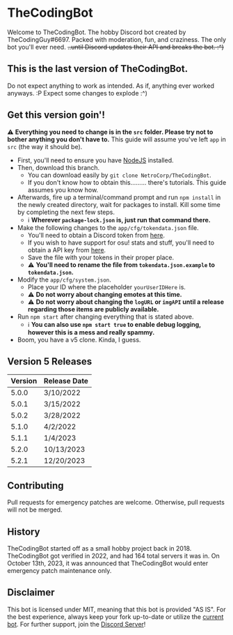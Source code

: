 # TheCodingBot
Welcome to TheCodingBot. The hobby Discord bot created by TheCodingGuy#6697.
Packed with moderation, fun, and craziness. The only bot you'll ever need.
~~..until Discord updates their API and breaks the bot. :^)~~


## This is the last version of TheCodingBot.
Do not expect anything to work as intended. As if, anything ever worked anyways. :P
Expect some changes to explode :^)


## Get this version goin'!
:warning: **Everything you need to change is in the `src` folder. Please try not to bother anything you don't have to.**
This guide will assume you've left `app` in `src` (the way it should be).
- First, you'll need to ensure you have [NodeJS](https://nodejs.org/) installed.
- Then, download this branch.
  - You can download easily by `git clone NetroCorp/TheCodingBot`.
  - If you don't know how to obtain this......... there's tutorials. This guide assumes you know how.
- Afterwards, fire up a terminal/command prompt and run `npm install` in the newly created directory, wait for packages to install. Kill some time by completing the next few steps.
  - :information_source: **Wherever `package-lock.json` is, just run that command there.**
- Make the following changes to the `app/cfg/tokendata.json` file.
  - You'll need to obtain a Discord token from [here](https://discord.com/developers/applications/).
  - If you wish to have support for osu! stats and stuff, you'll need to obtain a API key from [here](https://osu.ppy.sh/p/api/).
  - Save the file with your tokens in their proper place.
  - :warning: **You'll need to rename the file from `tokendata.json.example` to `tokendata.json`.**
- Modify the `app/cfg/system.json`.
  - Place your ID where the placeholder `yourUserIDHere` is.
  - :warning: **Do not worry about changing emotes at this time.**
  - :warning: **Do not worry about changing the `logURL` or `imgAPI` until a release regarding those items are publicly available.**
- Run `npm start` after changing everything that is stated above.
  - :information_source: **You can also use `npm start true` to enable debug logging, however this is a mess and really spammy.**
- Boom, you have a v5 clone. Kinda, I guess.


## Version 5 Releases

| Version | Release Date |
| ------- | ------------ |
| 5.0.0   | 3/10/2022    |
| 5.0.1   | 3/15/2022    |
| 5.0.2   | 3/28/2022    |
| 5.1.0   | 4/2/2022     |
| 5.1.1   | 1/4/2023     |
| 5.2.0   | 10/13/2023   |
| 5.2.1   | 12/20/2023   |

## Contributing
Pull requests for emergency patches are welcome. Otherwise, pull requests will not be merged.


## History
TheCodingBot started off as a small hobby project back in 2018. TheCodingBot got verified in 2022, and had 164 total servers it was in.
On October 13th, 2023, it was announced that TheCodingBot would enter emergency patch maintenance only.

## Disclaimer
This bot is licensed under MIT, meaning that this bot is provided "AS IS". For the best experience, always keep your fork up-to-date or utilize the [current bot](https://the.codingbot.gg).
For further support, join the [Discord Server](https://discord.gg/HdKeWtV)!
